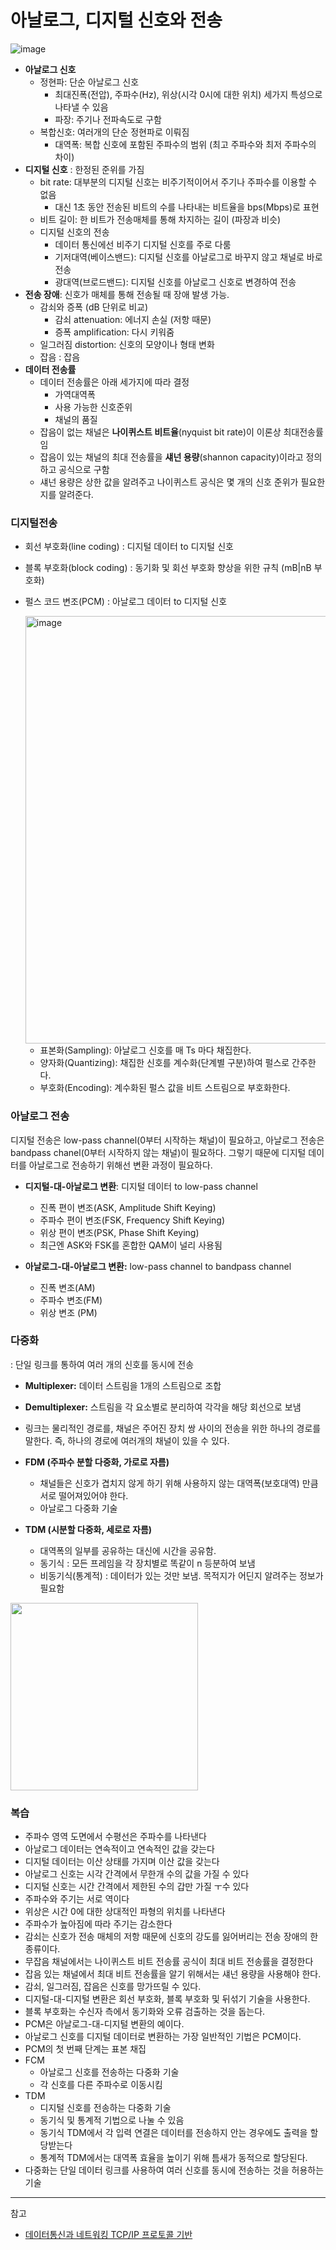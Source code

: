 # 아날로그, 디지털 신호와 전송

![image](https://github.com/rlaisqls/rlaisqls/assets/81006587/6a6ec1dc-b675-470d-b85c-148c29ffb7d2)

- **아날로그 신호**
    - 정현파: 단순 아날로그 신호
      - 최대진폭(전압), 주파수(Hz), 위상(시각 0시에 대한 위치) 세가지 특성으로 나타낼 수 있음
      - 파장: 주기나 전파속도로 구함
    - 복합신호: 여러개의 단순 정현파로 이뤄짐
      - 대역폭: 복합 신호에 포함된 주파수의 범위 (최고 주파수와 최저 주파수의 차이)
- **디지털 신호** : 한정된 준위를 가짐
    - bit rate: 대부분의 디지털 신호는 비주기적이어서 주기나 주파수를 이용할 수 없음
        - 대신 1초 동안 전송된 비트의 수를 나타내는 비트율을 bps(Mbps)로 표현
    - 비트 길이: 한 비트가 전송매체를 통해 차지하는 길이 (파장과 비슷)
    - 디지털 신호의 전송
        - 데이터 통신에선 비주기 디지털 신호를 주로 다룸
        - 기저대역(베이스밴드): 디지털 신호를 아날로그로 바꾸지 않고 채널로 바로 전송
        - 광대역(브로드밴드): 디지털 신호를 아날로그 신호로 변경하여 전송
- **전송 장애**: 신호가 매체를 통해 전송될 때 장애 발생 가능.
    - 감쇠와 증폭 (dB 단위로 비교)
        - 감쇠 attenuation: 에너지 손실 (저항 때문)
        - 증폭 amplification: 다시 키워줌
    - 일그러짐 distortion: 신호의 모양이나 형태 변화
    - 잡음 : 잡음
- **데이터 전송률**
    - 데이터 전송률은 아래 세가지에 따라 결정
        - 가역대역폭
        - 사용 가능한 신호준위
        - 채널의 품질
    - 잡음이 없는 채널은 **나이퀴스트 비트율**(nyquist bit rate)이 이론상 최대전송률임
    - 잡음이 있는 채널의 최대 전송률을 **섀넌 용량**(shannon capacity)이라고 정의하고 공식으로 구함
    - 섀넌 용량은 상한 값을 알려주고 나이퀴스트 공식은 몇 개의 신호 준위가 필요한지를 알려준다.

### 디지털전송

- 회선 부호화(line coding) : 디지털 데이터 to 디지털 신호
- 블록 부호화(block coding) : 동기화 및 회선 부호화 향상을 위한 규칙 (mB|nB 부호화)
- 펄스 코드 변조(PCM) : 아날로그 데이터 to 디지털 신호
  
    <img width="684" alt="image" src="https://github.com/rlaisqls/rlaisqls/assets/81006587/a41bd6b2-96af-46d7-af51-3f2b721f9b78">

  - 표본화(Sampling): 아날로그 신호를 매 Ts 마다 채집한다.
  - 양자화(Quantizing): 채집한 신호를 계수화(단계별 구분)하여 펄스로 간주한다.
  - 부호화(Encoding): 계수화된 펄스 값을 비트 스트림으로 부호화한다.

### 아날로그 전송

디지털 전송은 low-pass channel(0부터 시작하는 채널)이 필요하고, 아날로그 전송은 bandpass chanel(0부터 시작하지 않는 채널)이 필요하다. 그렇기 때문에 디지털 데이터를 아날로그로 전송하기 위해선 변환 과정이 필요하다.

- **디지털-대-아날로그 변환**: 디지털 데이터 to low-pass channel
    - 진폭 편이 변조(ASK, Amplitude Shift Keying)
    - 주파수 편이 변조(FSK, Frequency Shift Keying)
    - 위상 편이 변조(PSK, Phase Shift Keying)
    - 최근엔 ASK와 FSK를 혼합한 QAM이 널리 사용됨
  
- **아날로그-대-아날로그 변환:** low-pass channel to bandpass channel
    - 진폭 변조(AM)
    - 주파수 변조(FM)
    - 위상 변조 (PM)

### 다중화
: 단일 링크를 통하여 여러 개의 신호를 동시에 전송

- **Multiplexer:** 데이터 스트림을 1개의 스트림으로 조합
- **Demultiplexer:** 스트림을 각 요소별로 분리하여 각각을 해당 회선으로 보냄
- 링크는 물리적인 경로를, 채널은 주어진 장치 쌍 사이의 전송을 위한 하나의 경로를 말한다. 
    즉, 하나의 경로에 여러개의 채널이 있을 수 있다.

- **FDM (주파수 분할 다중화, 가로로 자름)**
    - 채널들은 신호가 겹치지 않게 하기 위해 사용하지 않는 대역폭(보호대역) 만큼 서로 떨어져있어야 한다.
    - 아날로그 다중화 기술
- **TDM (시분할 다중화, 세로로 자름)**
    - 대역폭의 일부를 공유하는 대신에 시간을 공유함.
    - 동기식 : 모든 프레임을 각 장치별로 똑같이 n 등분하여 보냄
    - 비동기식(통계적) : 데이터가 있는 것만 보냄. 목적지가 어딘지 알려주는 정보가 필요함

<img src="https://github.com/rlaisqls/rlaisqls/assets/81006587/d0792b01-e585-4208-bf66-b6749b42c12e" height=300px>

### 복습

- 주파수 영역 도면에서 수평선은 주파수를 나타낸다
- 아날로그 데이터는 연속적이고 연속적인 값을 갖는다
- 디지털 데이터는 이산 상태를 가지며 이산 값을 갖는다
- 아날로그 신호는 시각 간격에서 무한개 수의 값을 가질 수 있다
- 디지털 신호는 시간 간격에서 제한된 수의 갑만 가질 ㅜ수 있다
- 주파수와 주기는 서로 역이다
- 위상은 시간 0에 대한 상대적인 파형의 위치를 나타낸다
- 주파수가 높아짐에 따라 주기는 감소한다
- 감쇠는 신호가 전송 매체의 저항 때문에 신호의 강도를 잃어버리는 전송 장애의 한 종류이다.
- 무잡음 채널에서는 나이퀴스트 비트 전송률 공식이 최대 비트 전송률을 결정한다
- 잡음 있는 채널에서 최대 비트 전송률을 알기 위해서는 섀넌 용량을 사용해야 한다.
- 감쇠, 일그러짐, 잡음은 신호를 망가뜨릴 수 있다.
- 디지털-대-디지털 변환은 회선 부호화, 블록 부호화 및 뒤섞기 기술을 사용한다.
- 블록 부호화는 수신자 측에서 동기화와 오류 검출하는 것을 돕는다.
- PCM은 아날로그-대-디지털 변환의 예이다.
- 아날로그 신호를 디지털 데이터로 변환하는 가장 일반적인 기법은 PCM이다.
- PCM의 첫 번째 단계는 표본 채집
- FCM
    - 아날로그 신호를 전송하는 다중화 기술
    - 각 신호를 다른 주파수로 이동시킴
- TDM
    - 디지털 신호를 전송하는 다중화 기술
    - 동기식 및 통계적 기법으로 나눌 수 있음
    - 동기식 TDM에서 각 입력 연결은 데이터를 전송하지 안는 경우에도 출력을 할당받는다
    - 통계적 TDM에서는 대역폭 효율을 높이기 위해 틈새가 동적으로 할당된다.
- 다중화는 단일 데이터 링크를 사용하여 여러 신호를 동시에 전송하는 것을 허용하는 기술

---
참고
- [데이터통신과 네트워킹 TCP/IP 프로토콜 기반](https://product.kyobobook.co.kr/detail/S000001693780)
